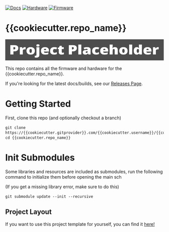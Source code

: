 [![Docs](https://{{cookiecutter.gitprovider}}.com/{{cookiecutter.username}}/{{cookiecutter.repo_name}}/actions/workflows/docs_workflow.yml/badge.svg)](https://{{cookiecutter.gitprovider}}.com/{{cookiecutter.username}}/{{cookiecutter.repo_name}}/actions/workflows/docs_workflow.yml)
[![Hardware](https://{{cookiecutter.gitprovider}}.com/{{cookiecutter.username}}/{{cookiecutter.repo_name}}/actions/workflows/hardware_workflow.yml/badge.svg)](https://{{cookiecutter.gitprovider}}.com/{{cookiecutter.username}}/{{cookiecutter.repo_name}}/actions/workflows/hardware_workflow.yml)
[![Firmware](https://{{cookiecutter.gitprovider}}.com/{{cookiecutter.username}}/{{cookiecutter.repo_name}}/actions/workflows/firmware_workflow.yml/badge.svg)](https://{{cookiecutter.gitprovider}}.com/{{cookiecutter.username}}/{{cookiecutter.repo_name}}/actions/workflows/firmware_workflow.yml)


# {{cookiecutter.repo_name}}

![Banner](Static/Banner.png)

This repo contains all the firmware and hardware for the {{cookiecutter.repo_name}}.

If you're looking for the latest docs/builds, see our [Releases Page](https://{{cookiecutter.gitprovider}}.com/{{cookiecutter.username}}/{{cookiecutter.repo_name}}/releases).

# Getting Started

First, clone this repo (and optionally checkout a branch)

```shell
git clone https://{{cookiecutter.gitprovider}}.com/{{cookiecutter.username}}/{{cookiecutter.repo_name}}.git
cd {{cookiecutter.repo_name}}
```

# Init Submodules

Some libraries and resources are included as submodules, run the following
command to initialize them before opening the main sch

(If you get a missing library error, make sure to do this)

```shell
git submodule update --init --recursive
```


## Project Layout

If you want to use this project template for yourself, you can find it [here!](https://{{cookiecutter.gitprovider}}.com/KenwoodFox/Project-Template)
